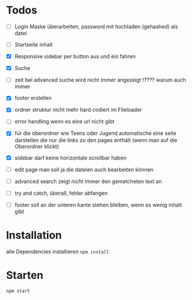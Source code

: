 # Todos

- [ ] Login Maske überarbeiten, password mit hochladen (gehashed) als datei
- [ ] Startseite inhalt
- [x] Responsive sidebar per button aus und ein fahren
- [x] Suche
- [ ] zeit bei advanced suche wird nicht immer angezeigt !???? warum auch immer
- [x] footer erstellen
- [x] ordner struktur nicht mehr hard codiert im Fileloader
- [ ] error handling wenn es eine url nicht gibt
- [x] für die oberordner wie Teens oder Jugend automatische eine seite darstellen die nur die links zu den pages enthält (wenn man auf die Oberordner klickt)
- [x] sidebar darf keine horizontale scrollbar haben
- [ ] edit page man soll ja die dateien auch bearbeiten können
- [ ] advanced search zeigt nicht immer den gematcheten text an
- [ ] try and catch, überall, fehler abfangen
- [ ] footer soll an der unteren kante stehen bleiben, wenn es wenig inhalt gibt


# Installation
alle Dependencies installieren
``npm install``
# Starten
``npm start``
